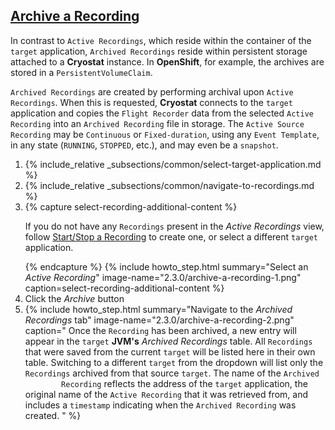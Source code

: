 ## [Archive a Recording](#archive-a-recording)
In contrast to `Active Recordings`, which reside within the container
of the `target` application, `Archived Recordings` reside within persistent
storage attached to a **Cryostat** instance. In **OpenShift**, for example, the
archives are stored in a `PersistentVolumeClaim`.

`Archived Recordings` are created by performing archival upon `Active Recordings`.
When this is requested, **Cryostat** connects to the `target` application and copies
the `Flight Recorder` data from the selected `Active Recording` into an `Archived
Recording` file in storage. The `Active Source Recording` may be `Continuous` or
`Fixed-duration`, using any `Event Template`, in
any state (`RUNNING`, `STOPPED`, etc.), and may even be a `snapshot`.

<ol>
  <li>
    {% include_relative _subsections/common/select-target-application.md %}
  </li>
  <li>
    {% include_relative _subsections/common/navigate-to-recordings.md %}
  </li>
  <li>
    {% capture select-recording-additional-content %}
      <p>
        If you do not have any <code>Recordings</code> present in the <i>Active Recordings</i>
        view, follow
        <a href="{{ page.url }}#startstop-a-recording">Start/Stop a Recording</a>
        to create one, or select a different <code>target</code> application.
      </p>
    {% endcapture %}
    {% include howto_step.html
      summary="Select an <i>Active Recording</i>"
      image-name="2.3.0/archive-a-recording-1.png"
      caption=select-recording-additional-content
    %}
  </li>
  <li>
    <summary>Click the <i>Archive</i> button</summary>
  </li>
  <li>
    {% include howto_step.html
      summary="Navigate to the <i>Archived Recordings</i> tab"
      image-name="2.3.0/archive-a-recording-2.png"
      caption="
        Once the <code>Recording</code> has been archived, a new entry will appear in the
        <code>target</code> <b>JVM's</b> <i>Archived Recordings</i> table. All <code>Recordings</code> that were
        saved from the current <code>target</code> will be listed here in their own table.
        Switching to a different <code>target</code> from the dropdown will list only the
        <code>Recordings</code> archived from that source <code>target</code>. The name of the <code>Archived
        Recording</code> reflects the address of the <code>target</code> application, the original
        name of the <code>Active Recording</code> that it was retrieved from, and includes a
        <code>timestamp</code> indicating when the <code>Archived Recording</code> was created.
      "
    %}
  </li>
</ol>
